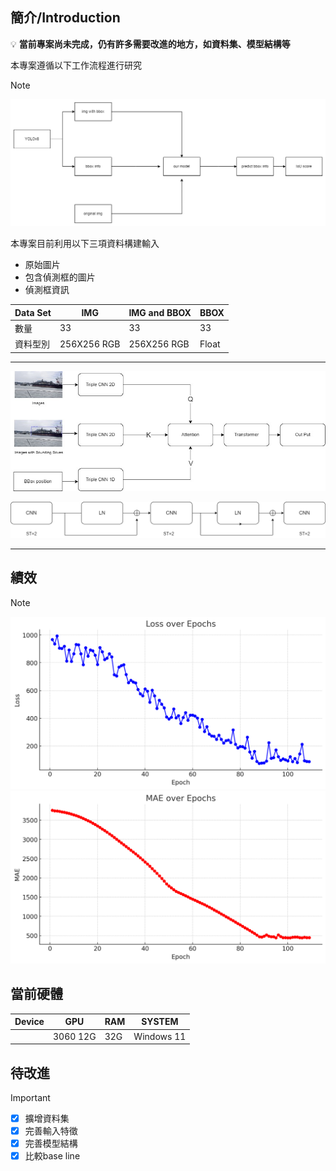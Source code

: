 ﻿## 簡介/Introduction
 💡 **當前專案尚未完成，仍有許多需要改進的地方，如資料集、模型結構等**
 
本專案遵循以下工作流程進行研究

>[!NOTE]
>![work flow](https://github.com/ImChouOWO/Tracker-model/blob/main/structure/work%20flowdrawio.drawio.png)
>
>本專案目前利用以下三項資料構建輸入
>
> - 原始圖片
> - 包含偵測框的圖片
> - 偵測框資訊
>
>
>| Data Set    | IMG            | IMG and BBOX   | BBOX           |
>|-------------|----------------|----------------|----------------|
>| 數量        | 33             | 33             | 33             |
>| 資料型別    | 256X256 RGB    | 256X256 RGB    | Float          |
> ---
>![model structure](https://github.com/ImChouOWO/Tracker-model/blob/main/structure/trackermodel.jpg)
>
>
>![model structure_block](https://github.com/ImChouOWO/Tracker-model/blob/main/structure/trackermodel_block.drawio.png)
---
## 績效
>[!NOTE]
>![LOSS](https://github.com/ImChouOWO/Tracker-model/blob/main/structure/Loss.png)
>![MAE](https://github.com/ImChouOWO/Tracker-model/blob/main/structure/MAE.png)

## 當前硬體

| Device      | GPU            | RAM            | SYSTEM         |
|-------------|----------------|----------------|----------------|
|             | 3060 12G       | 32G            | Windows 11     |

## 待改進

> [!IMPORTANT]
> 
> - [x] 擴增資料集
> - [x] 完善輸入特徵
> - [x] 完善模型結構
> - [x] 比較base line

